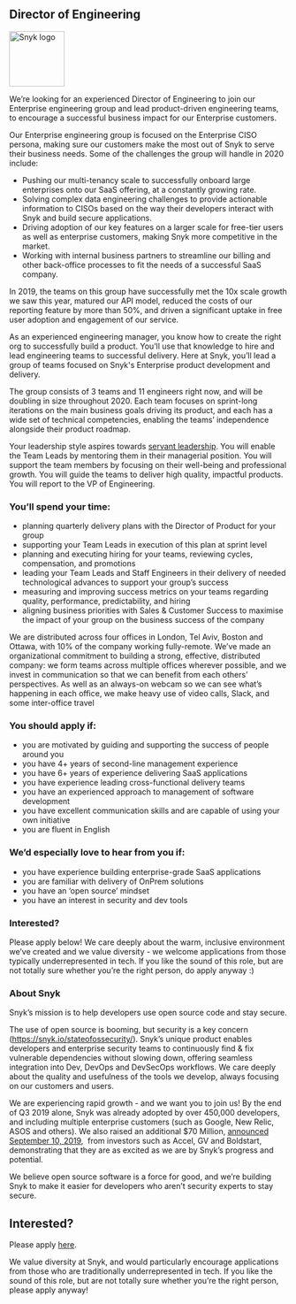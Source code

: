 Director of Engineering
---

<img src="https://res.cloudinary.com/snyk/image/upload/v1537345894/press-kit/brand/logo-black.png" width="100" alt="Snyk logo" />

<p><span style="font-weight: 400;">We’re looking for </span><span style="font-weight: 400;">an experienced Director of Engineering</span><span style="font-weight: 400;"> to join our </span><span style="font-weight: 400;">Enterprise engineering group</span><span style="font-weight: 400;"> and </span><span style="font-weight: 400;">lead product-driven engineering teams, to encourage a successful business impact for our Enterprise customers.</span></p>
<p><span style="font-weight: 400;">Our Enterprise engineering group is focused on the Enterprise CISO persona, making sure our customers make the most out of Snyk to serve their business needs. Some of the challenges the group will handle in 2020 include:</span></p>
<ul>
<li style="font-weight: 400;"><span style="font-weight: 400;">Pushing our multi-tenancy scale to successfully onboard large enterprises onto our SaaS offering, at a constantly growing rate. </span></li>
<li style="font-weight: 400;"><span style="font-weight: 400;">Solving complex data engineering challenges to provide actionable information to CISOs based on the way their developers interact with Snyk and build secure applications.</span></li>
<li style="font-weight: 400;"><span style="font-weight: 400;">Driving adoption of our key features on a larger scale for free-tier users as well as enterprise customers, making Snyk more competitive in the market.</span></li>
<li style="font-weight: 400;"><span style="font-weight: 400;">Working with internal business partners to streamline our billing and other back-office processes to fit the needs of a successful SaaS company. </span></li>
</ul>
<p><span style="font-weight: 400;">In 2019, the teams on this group have successfully met the 10x scale growth we saw this year, matured our API model, reduced the costs of our reporting feature by more than 50%, and driven a significant uptake in free user adoption and engagement of our service.</span></p>
<p><span style="font-weight: 400;">As an experienced engineering manager, you know how to create the right org to successfully build a product. You’ll use that knowledge to </span><span style="font-weight: 400;">hire and lead engineering teams to successful delivery</span><span style="font-weight: 400;">. Here at Snyk, you’ll </span><span style="font-weight: 400;">lead a group of teams focused on Snyk's Enterprise product development and delivery. </span></p>
<p><span style="font-weight: 400;">The group consists of 3 teams and 11 engineers right now, and will be doubling in size throughout 2020. </span><span style="font-weight: 400;">Each team focuses on sprint-long iterations on the main business goals driving its product, and each has a wide set of technical competencies, enabling the teams’ independence alongside their product roadmap.</span></p>
<p><span style="font-weight: 400;">Your leadership style aspires towards </span><a href="http://toservefirst.com/definition-of-servant-leadership.html"><span style="font-weight: 400;">servant leadership</span></a><span style="font-weight: 400;">. You will enable the Team Leads by mentoring them in their managerial position. You will support the team members by focusing on their well-being and professional growth. You will guide the teams to deliver high quality, impactful products. You will report to the VP of Engineering.</span></p>
<h3><strong>You’ll spend your time:</strong></h3>
<ul>
<li style="font-weight: 400;"><span style="font-weight: 400;">planning quarterly delivery plans with the Director of Product for your group</span></li>
<li style="font-weight: 400;"><span style="font-weight: 400;">supporting your Team Leads in execution of this plan at sprint level</span></li>
<li style="font-weight: 400;"><span style="font-weight: 400;">planning and executing hiring for your teams, reviewing cycles, compensation, and promotions</span></li>
<li style="font-weight: 400;"><span style="font-weight: 400;">leading your Team Leads and Staff Engineers in their delivery of needed technological advances to support your group’s success</span></li>
<li style="font-weight: 400;"><span style="font-weight: 400;">measuring and improving success metrics on your teams regarding quality, performance, predictability, and hiring</span></li>
<li style="font-weight: 400;"><span style="font-weight: 400;">aligning business priorities with Sales &amp; Customer Success to maximise the impact of your group on the business success of the company</span></li>
</ul>
<p><span style="font-weight: 400;">We are distributed across four offices in London, Tel Aviv, Boston and Ottawa, with 10% of the company working fully-remote. We’ve made an organizational commitment to building a strong, effective, distributed company: we form teams across multiple offices wherever possible, and we invest in communication so that we can benefit from each others’ perspectives. As well as an always-on webcam so we can see what’s happening in each office, we make heavy use of video calls, Slack, and some inter-office travel</span></p>
<h3><strong>You should apply if:</strong></h3>
<ul>
<li style="font-weight: 400;"><span style="font-weight: 400;">you are motivated by guiding and supporting the success of people around you</span></li>
<li style="font-weight: 400;"><span style="font-weight: 400;">you have 4+ years of second-line management experience</span></li>
<li style="font-weight: 400;"><span style="font-weight: 400;">you have 6+ years of experience delivering SaaS applications</span></li>
<li style="font-weight: 400;"><span style="font-weight: 400;">you have experience leading cross-functional delivery teams</span></li>
<li style="font-weight: 400;"><span style="font-weight: 400;">you have an experienced approach to management of software development</span></li>
<li style="font-weight: 400;"><span style="font-weight: 400;">you have excellent communication skills and are capable of using your own initiative</span></li>
<li style="font-weight: 400;"><span style="font-weight: 400;">you are fluent in English</span></li>
</ul>
<h3><strong>We’d especially love to hear from you if:</strong></h3>
<ul>
<li style="font-weight: 400;"><span style="font-weight: 400;">you have experience building enterprise-grade SaaS applications</span></li>
<li style="font-weight: 400;"><span style="font-weight: 400;">you are familiar with delivery of OnPrem solutions</span></li>
<li style="font-weight: 400;"><span style="font-weight: 400;">you have an ‘open source’ mindset</span></li>
<li style="font-weight: 400;"><span style="font-weight: 400;">you have an interest in security and dev tools</span></li>
</ul>
<h3><strong>Interested?</strong></h3>
<p><span style="font-weight: 400;">Please apply below! We care deeply about the warm, inclusive environment we’ve created and we value diversity - we welcome applications from those typically underrepresented in tech. If you like the sound of this role, but are not totally sure whether you’re the right person, do apply anyway :)</span></p>
<h3><strong>About Snyk</strong></h3>
<p><span style="font-weight: 400;">Snyk’s mission is to help developers use open source code and stay secure.</span></p>
<p><span style="font-weight: 400;">The use of open source is booming, but security is a key concern (</span><a href="https://snyk.io/stateofossecurity/"><span style="font-weight: 400;">https://snyk.io/stateofossecurity/</span></a><span style="font-weight: 400;">). Snyk’s unique product enables developers and enterprise security teams to continuously find &amp; fix vulnerable dependencies without slowing down, offering seamless integration into Dev, DevOps and DevSecOps workflows. </span><span style="font-weight: 400;">We care deeply about the quality and usefulness of the tools we develop, always focusing on our customers and users. </span></p>
<p><span style="font-weight: 400;">We are experiencing rapid growth - and we want you to join us! By the end of Q3 2019 alone, Snyk was already adopted by over 450,000 developers, and including multiple enterprise customers (such as Google, New Relic, ASOS and others). </span><span style="font-weight: 400;">We also raised an additional $70 Million, </span><a href="https://en.globes.co.il/en/article-open-source-security-platform-snyk-raises-70m-1001300189"><span style="font-weight: 400;">announced September 10, 2019</span></a><span style="font-weight: 400;">,  from investors such as Accel, GV and Boldstart, demonstrating that they are as excited as we are by Snyk’s progress and potential</span><span style="font-weight: 400;">.</span></p>
<p><span style="font-weight: 400;">We believe open source software is a force for good, and we’re building Snyk to make it easier for developers who aren’t security experts to stay secure.</span></p>

Interested?
---

Please apply [here](https://boards.greenhouse.io/snyk/jobs/4382418002#app).

We value diversity at Snyk, and would particularly encourage applications from those who are traditionally underrepresented in tech.
If you like the sound of this role, but are not totally sure whether you’re the right person, please apply anyway!
